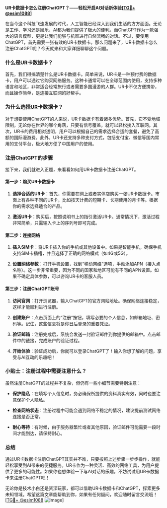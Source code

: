 **UR卡数据卡怎么注册ChatGPT？——轻松开启AI对话新体验[[TG💪+ @esim1088](https://t.me/s/esim1088)]**

在当今这个科技飞速发展的时代，人工智能已经深入到我们生活的方方面面。无论是工作、学习还是娱乐，AI都为我们提供了极大的便利。而ChatGPT作为一款强大的语言模型，更是让我们能够与机器进行自然流畅的对话。不过，要使用ChatGPT，首先需要一张有效的UR卡数据卡。那么问题来了，UR卡数据卡怎么注册ChatGPT呢？今天就来和大家详细聊聊这个问题。

### 什么是UR卡数据卡？

首先，我们得搞清楚什么是UR卡数据卡。简单来说，UR卡是一种预付费的数据卡，用户可以通过它购买网络服务。这种卡通常可以在全球范围内使用，支持多种语言和地区，非常适合经常旅行或者需要多国漫游的人群。UR卡不仅方便携带，而且操作简单，是连接互联网的好帮手。

### 为什么选择UR卡数据卡？

对于想要使用ChatGPT的人来说，UR卡数据卡有着诸多优势。首先，它不受地域限制，无论你在世界的哪个角落，只要有信号覆盖，就可以轻松接入互联网。其次，UR卡的费用相对透明，用户可以根据自己的需求选择合适的套餐，避免了高额的国际漫游费。此外，UR卡还支持多种支付方式，包括支付宝、微信等国内常用的支付平台，极大地方便了中国用户的使用。

### 注册ChatGPT的步骤

接下来，我们就进入正题，来看看如何用UR卡数据卡注册ChatGPT。

#### 第一步：购买UR卡数据卡

1. **选择合适的UR卡**：首先，你需要在网上或者实体店购买一张UR卡数据卡。市面上有各种不同的UR卡，比如按天计费的短期卡、长期使用的月卡等。根据你的需求选择适合的产品。
   
2. **激活UR卡**：购买后，按照说明书上的指引激活UR卡。通常情况下，激活过程非常简单，只需输入卡上的序列号即可完成。

#### 第二步：连接网络

1. **插入SIM卡**：将UR卡插入你的手机或其他设备中。如果是智能手机，确保手机支持SIM卡插槽，并且选择了正确的网络模式（如4G或5G）。

2. **设置网络参数**：打开手机设置，找到“移动网络”选项，手动添加APN（接入点名称）。这一步非常重要，因为不同的国家和地区可能有不同的APN设置。如果不确定具体参数，可以咨询UR卡的客服人员。

#### 第三步：注册ChatGPT账号

1. **访问官网**：打开浏览器，输入ChatGPT的官方网站地址。确保网络连接稳定，这样才能顺利进行注册。

2. **创建账户**：点击页面上的“注册”按钮，填写必要的个人信息，如邮箱地址、密码等。记住，这些信息将是你日后登录的重要凭证。

3. **验证邮箱**：注册完成后，系统会发送一封验证邮件到你提供的邮箱中。点击邮件中的链接，完成账户的验证过程。

4. **开始体验**：验证成功后，你就可以登录ChatGPT了！输入你想了解的问题，享受与AI互动的乐趣吧！

### 小贴士：注册过程中需要注意什么？

虽然注册ChatGPT的过程并不复杂，但仍有一些小细节需要特别注意：

- **保护隐私**：在填写个人信息时，务必确保所提供的资料真实有效，同时也要注意保护个人隐私。
  
- **检查网络状态**：注册过程中可能会遇到网络不稳定的情况，建议提前测试网络连接是否正常。

- **耐心等待**：有时候，由于服务器繁忙或者其他原因，验证邮件可能需要一段时间才能到达，请保持耐心。

### 总结

通过UR卡数据卡注册ChatGPT其实并不难，只要按照上述步骤一步步操作，就能轻松享受到AI带来的便捷服务。UR卡作为一种灵活、高效的网络工具，为用户提供了更多的可能性。如果你也想体验一下与AI对话的乐趣，不妨试试用UR卡数据卡来注册ChatGPT吧！

无论你是技术小白还是资深玩家，都可以借助UR卡数据卡和ChatGPT，探索更多未知领域。希望这篇文章能帮助到你，如果有任何疑问，欢迎随时留言交流哦！[[TG💪+ @esim1088](https://t.me/s/esim1088) ![Image](https://i.postimg.cc/4NQfJmqS/Snipaste-2025-05-13-00-14-12.png)]